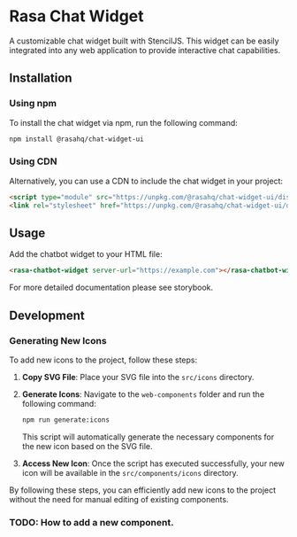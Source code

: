 # Rasa Chat Widget

A customizable chat widget built with StencilJS. This widget can be easily integrated into any web application to provide interactive chat capabilities.

## Installation

### Using npm

To install the chat widget via npm, run the following command:

```bash
npm install @rasahq/chat-widget-ui
```

### Using CDN

Alternatively, you can use a CDN to include the chat widget in your project:

```html
<script type="module" src="https://unpkg.com/@rasahq/chat-widget-ui/dist/rasa-chatwidget/rasa-chatwidget.esm.js"></script>
<link rel="stylesheet" href="https://unpkg.com/@rasahq/chat-widget-ui/dist/rasa-chatwidget/rasa-chatwidget.css" />
```

## Usage

Add the chatbot widget to your HTML file:

```html
<rasa-chatbot-widget server-url="https://example.com"></rasa-chatbot-widget>
```

For more detailed documentation please see storybook.

## Development

### Generating New Icons

To add new icons to the project, follow these steps:

1. **Copy SVG File**: Place your SVG file into the `src/icons` directory.

2. **Generate Icons**: Navigate to the `web-components` folder and run the following command:

   ```bash
   npm run generate:icons
   ```

   This script will automatically generate the necessary components for the new icon based on the SVG file.

3. **Access New Icon**: Once the script has executed successfully, your new icon will be available in the `src/components/icons` directory.

By following these steps, you can efficiently add new icons to the project without the need for manual editing of existing components.

### TODO: How to add a new component.
